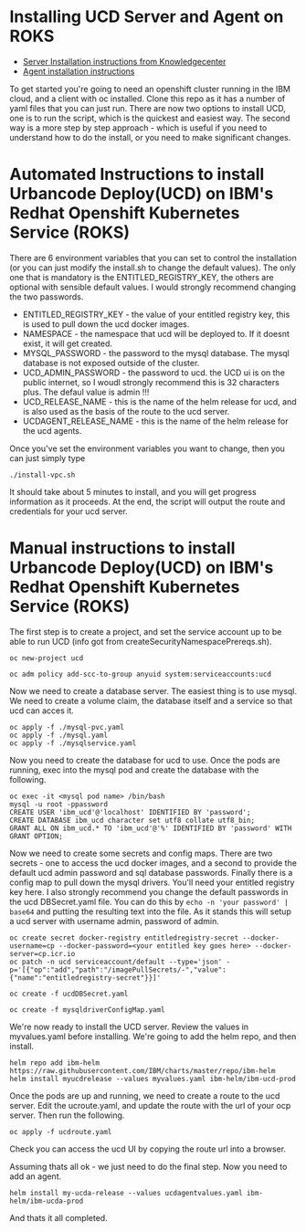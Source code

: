 # Installing UCD Server and Agent on ROKS

* [Server Installation instructions from Knowledgecenter](https://www.ibm.com/support/knowledgecenter/SS4GSP_7.1.1/com.ibm.udeploy.install.doc/topics/docker_cloud_over.html)
* [Agent installation instructions](https://www.ibm.com/support/knowledgecenter/SS4GSP_7.1.1/com.ibm.udeploy.install.doc/topics/agent_install_helm_chart.html)

To get started you're going to need an openshift cluster running in the IBM cloud, and a client with oc installed.  Clone this repo as it has a number of yaml files that you can just run.  There are now two options to install UCD, one is to run the script, which is the quickest and easiest way.  The second way is a more step by step approach - which is useful if you need to understand how to do the install, or you need to make significant changes.


# Automated Instructions to install Urbancode Deploy(UCD) on IBM's Redhat Openshift Kubernetes Service (ROKS)
There are 6 environment variables that you can set to control the installation (or you can just modify the install.sh to change the default values).  The only one that is mandatory is the ENTITLED_REGISTRY_KEY, the others are optional with sensible default values.  I would strongly recommend changing the two passwords.

- ENTITLED_REGISTRY_KEY - the value of your entitled registry key, this is used to pull down the ucd docker images.
- NAMESPACE - the namespace that ucd will be deployed to.  If it doesnt exist, it will get created.
- MYSQL_PASSWORD - the password to the mysql database.  The mysql database is not exposed outside of the cluster.
- UCD_ADMIN_PASSWORD - the password to ucd.  the UCD ui is on the public internet, so I woudl strongly recommend this is 32 characters plus.  The defaul value is admin !!!
- UCD_RELEASE_NAME - this is the name of the helm release for ucd, and is also used as the basis of the route to the ucd server.
- UCDAGENT_RELEASE_NAME - this is the name of the helm release for the ucd agents.

Once you've set the environment variables you want to change, then you can just simply type

```
./install-vpc.sh
```

It should take about 5 minutes to install, and you will get progress information as it proceeds.  At the end, the script will output the route and credentials for your ucd server.

# Manual instructions to install Urbancode Deploy(UCD) on IBM's Redhat Openshift Kubernetes Service (ROKS)

The first step is to create a project, and set the service account up to be able to run UCD (info got from createSecurityNamespacePrereqs.sh).

```
oc new-project ucd

oc adm policy add-scc-to-group anyuid system:serviceaccounts:ucd
```

Now we need to create a database server.  The easiest thing is to use mysql.  We need to create a volume claim, the database itself and a service so that ucd can acces it.

```
oc apply -f ./mysql-pvc.yaml
oc apply -f ./mysql.yaml
oc apply -f ./mysqlservice.yaml
```

Now you need to create the database for ucd to use.  Once the pods are running, exec into the mysql pod and create the database with the following.

```
oc exec -it <mysql pod name> /bin/bash
mysql -u root -ppassword
CREATE USER 'ibm_ucd'@'localhost' IDENTIFIED BY 'password';
CREATE DATABASE ibm_ucd character set utf8 collate utf8_bin;
GRANT ALL ON ibm_ucd.* TO 'ibm_ucd'@'%' IDENTIFIED BY 'password' WITH GRANT OPTION;
```

Now we need to create some secrets and config maps.  There are two secrets - one to access the ucd docker images, and a second to provide the default ucd admin password and sql database passwords.  Finally there is a config map to pull down the mysql drivers.  You'll need your entitled registry key here.  I also strongly recommend you change the default passwords in the ucd DBSecret.yaml file.   You can do this by `echo -n 'your password' | base64` and putting the resulting text into the file.  As it stands this will setup a ucd server with username admin, password of admin.

```
oc create secret docker-registry entitledregistry-secret --docker-username=cp --docker-password=<your entitled key goes here> --docker-server=cp.icr.io
oc patch -n ucd serviceaccount/default --type='json' -p='[{"op":"add","path":"/imagePullSecrets/-","value":{"name":"entitledregistry-secret"}}]'

oc create -f ucdDBSecret.yaml

oc create -f mysqldriverConfigMap.yaml
```

We're now ready to install the UCD server.  Review the values in myvalues.yaml before installing.  We're going to add the helm repo, and then install.

```
helm repo add ibm-helm https://raw.githubusercontent.com/IBM/charts/master/repo/ibm-helm
helm install myucdrelease --values myvalues.yaml ibm-helm/ibm-ucd-prod
```

Once the pods are up and running, we need to create a route to the ucd server. Edit the ucroute.yaml, and update the route with the url of your ocp server.  Then run the following.

```
oc apply -f ucdroute.yaml
```

Check you can access the ucd UI by copying the route url into a browser.  

Assuming thats all ok - we just need to do the final step.  Now you need to add an agent.

```
helm install my-ucda-release --values ucdagentvalues.yaml ibm-helm/ibm-ucda-prod
```

And thats it all completed.




